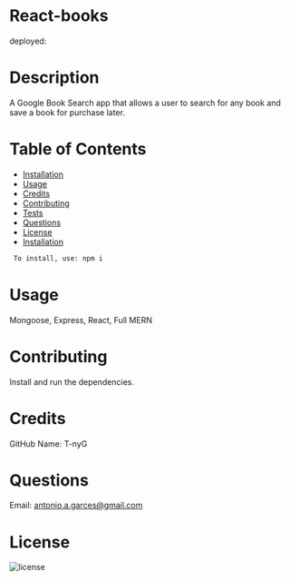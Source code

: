 # React-books
deployed: 
<!-- Portfolio link: Will be updated with React portfolio link -->

# Description
A Google Book Search app that allows a user to search for any book and save a book for purchase later.

# Table of Contents
* [Installation](#Installation)
* [Usage](#Usage)
* [Credits](#Credits)
* [Contributing](#Contributing)
* [Tests](#Tests)
* [Questions](#Questions)
* [License](#License)
* [Installation](#Installation)

```sh
 To install, use: npm i
```

# Usage
Mongoose, Express, React, Full MERN

# Contributing
Install and run the dependencies.

# Credits
GitHub Name: T-nyG

# Questions
Email: antonio.a.garces@gmail.com

# License
 ![license](https://img.shields.io/badge/license-MIT-brightgreen) 